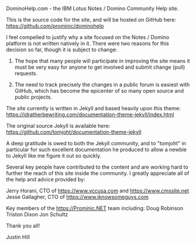 DominoHelp.com - the IBM Lotus Notes / Domino Community Help site.

This is the source code for the site, and will be hosted on GitHub here:
https://github.com/prominic/dominohelp

I feel compelled to justify why a site focused on the Notes / Domino platform is not written natively in it.  There were two reasons for this decision so far, though it is subject to change:

1) The hope that many people will participate in improving the site means it must be very easy for anyone to get involved and submit change (pull) requests.

2) The need to track precisely the changes in a public forum is easiest with GitHub, which has become the epicenter of so many open source and public projects.


The site currently is written in Jekyll and based heavily upon this theme:
https://idratherbewriting.com/documentation-theme-jekyll/index.html

The original source Jekyll is available here:
https://github.com/tomjoht/documentation-theme-jekyll

A deep gratitude is owed to both the Jekyll community, and to "tomjoht" in particular for such excellent documentation he produced to allow a newbie to Jekyll like me figure it out so quickly.


Several key people have contributed to the content and are working hard to further the reach of this site inside the community.   I greatly appreciate all of the help and advice provided by:

Jerry Horani, CTO of https://www.vccusa.com and https://www.cmssite.net 
Jesse Gallagher, CTO of https://www.iknowsomeguys.com

Key members of the https://Prominic.NET team including:
Doug Robinson
Triston Dixon
Jon Schultz

Thank you all!

Justin Hill